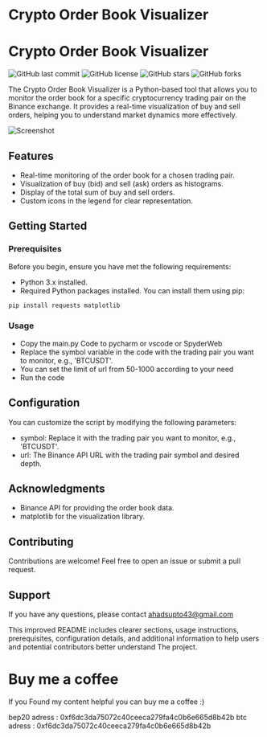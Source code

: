 # Crypto Order Book Visualizer

# Crypto Order Book Visualizer

![GitHub last commit](https://img.shields.io/github/last-commit/yourusername/your-repository)
![GitHub license](https://img.shields.io/github/license/Abdul-Ahad-Supto/Crypto-OrderBook-Visualizer)
![GitHub stars](https://img.shields.io/github/stars/Abdul-Ahad-Supto/Crypto-OrderBook-Visualizer)
![GitHub forks](https://img.shields.io/github/forks/Abdul-Ahad-Supto/Crypto-OrderBook-Visualizer)

The Crypto Order Book Visualizer is a Python-based tool that allows you to monitor the order book for a specific cryptocurrency trading pair on the Binance exchange. It provides a real-time visualization of buy and sell orders, helping you to understand market dynamics more effectively.

![Screenshot](C:\Users\User\Pictures\Screenshots.png)


## Features

- Real-time monitoring of the order book for a chosen trading pair.
- Visualization of buy (bid) and sell (ask) orders as histograms.
- Display of the total sum of buy and sell orders.
- Custom icons in the legend for clear representation.

## Getting Started
### Prerequisites

Before you begin, ensure you have met the following requirements:

- Python 3.x installed.
- Required Python packages installed. You can install them using pip:

```bash
pip install requests matplotlib
```

### Usage
- Copy the main.py Code to pycharm or vscode or SpyderWeb
- Replace the symbol variable in the code with the trading pair you want to monitor, e.g., 'BTCUSDT'.
- You can set the limit of url from 50-1000 according to your need
- Run the code 
## Configuration
You can customize the script by modifying the following parameters:
- symbol: Replace it with the trading pair you want to monitor, e.g., 'BTCUSDT'.
- url: The Binance API URL with the trading pair symbol and desired depth.
## Acknowledgments
- Binance API for providing the order book data.
- matplotlib for the visualization library.
## Contributing
Contributions are welcome! Feel free to open an issue or submit a pull request.
## Support
If you have any questions, please contact ahadsupto43@gmail.com


This improved README includes clearer sections, usage instructions, prerequisites, configuration details, and additional information to help users and potential contributors better understand The project.

# Buy me a coffee
If you Found my content helpful you can buy me a coffee :)
<script type="text/javascript" src="https://cdnjs.buymeacoffee.com/1.0.0/button.prod.min.js" data-name="bmc-button" data-slug="ahadsupto4q" data-color="#FFDD00" data-emoji=""  data-font="Cookie" data-text="Buy me a coffee" data-outline-color="#000000" data-font-color="#000000" data-coffee-color="#ffffff" ></script>

bep20 adress : 0xf6dc3da75072c40ceeca279fa4c0b6e665d8b42b
btc adress : 0xf6dc3da75072c40ceeca279fa4c0b6e665d8b42b